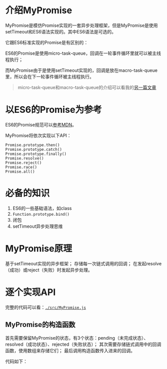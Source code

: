 # 介绍MyPromise
MyPromise是模仿Promise实现的一套异步处理框架，但是MyPromise是使用setTimeout和ES6语法实现的。其中ES6语法是可选的。

它跟ES6标准实现的Promise是有区别的：

ES6的Promise是使用micro-task-queue，回调在一轮事件循环里就可以被主线程执行；

而MyPromise由于是使用setTimeout实现的，回调是放在macro-task-queue里，所以会在下一轮事件循环被主线程执行。

> micro-task-queue和macro-task-queue的介绍可以看我的[另一篇文章](https://github.com/coconilu/Blog/issues/7)

# 以ES6的Promise为参考

ES6的Promise规范可以[参考MDN](https://developer.mozilla.org/zh-CN/docs/Web/JavaScript/Reference/Global_Objects/Promise)。

MyPromise将依次实现以下API：

```
Promise.prototype.then()
Promise.prototype.catch()
Promise.prototype.finally()
Promise.resolve()
Promise.reject()
Promise.race()
Promise.all()
```

# 必备的知识
1. ES6的一些基础语法，如class
2. `Function.prototype.bind()`
3. 闭包
4. setTimeout异步处理思维

# MyPromise原理
基于setTimeout实现的异步框架；
存储每一次链式调用的回调；
在发起resolve（成功）或reject（失败）时发起异步处理。


# 逐个实现API
完整的代码可以看：[`./src/MyPromise.js`](https://github.com/coconilu/myPromise/blob/master/src/MyPromise.js)

## MyPromise的构造函数
首先需要保留MyPromise的状态，有3个状态：pending（未完成状态）、resolved（成功状态）、rejected（失败状态）；
其次需要存储链式调用中的回调函数，使用数组来存储它们；
最后调用构造函数传入进来的回调。

代码如下：
